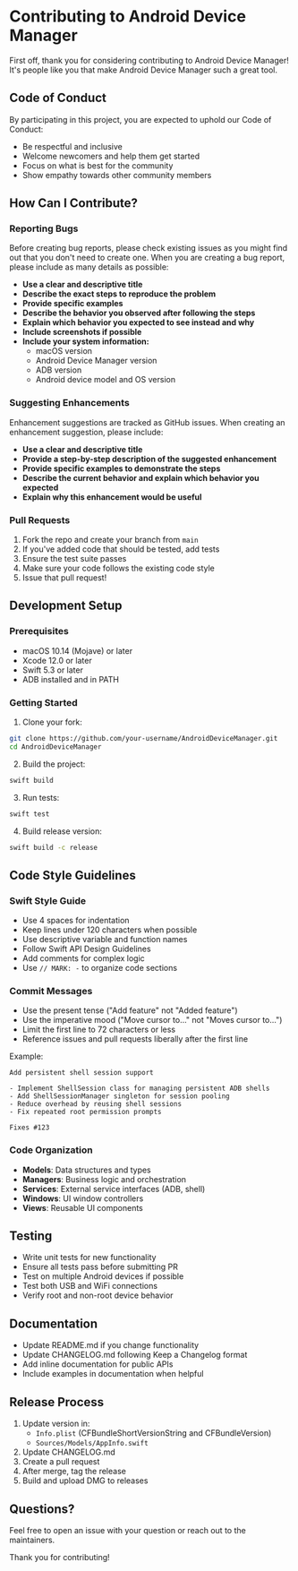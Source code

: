 # Contributing to Android Device Manager

First off, thank you for considering contributing to Android Device Manager! It's people like you that make Android Device Manager such a great tool.

## Code of Conduct

By participating in this project, you are expected to uphold our Code of Conduct:
- Be respectful and inclusive
- Welcome newcomers and help them get started
- Focus on what is best for the community
- Show empathy towards other community members

## How Can I Contribute?

### Reporting Bugs

Before creating bug reports, please check existing issues as you might find out that you don't need to create one. When you are creating a bug report, please include as many details as possible:

- **Use a clear and descriptive title**
- **Describe the exact steps to reproduce the problem**
- **Provide specific examples**
- **Describe the behavior you observed after following the steps**
- **Explain which behavior you expected to see instead and why**
- **Include screenshots if possible**
- **Include your system information:**
  - macOS version
  - Android Device Manager version
  - ADB version
  - Android device model and OS version

### Suggesting Enhancements

Enhancement suggestions are tracked as GitHub issues. When creating an enhancement suggestion, please include:

- **Use a clear and descriptive title**
- **Provide a step-by-step description of the suggested enhancement**
- **Provide specific examples to demonstrate the steps**
- **Describe the current behavior and explain which behavior you expected**
- **Explain why this enhancement would be useful**

### Pull Requests

1. Fork the repo and create your branch from `main`
2. If you've added code that should be tested, add tests
3. Ensure the test suite passes
4. Make sure your code follows the existing code style
5. Issue that pull request!

## Development Setup

### Prerequisites

- macOS 10.14 (Mojave) or later
- Xcode 12.0 or later
- Swift 5.3 or later
- ADB installed and in PATH

### Getting Started

1. Clone your fork:
```bash
git clone https://github.com/your-username/AndroidDeviceManager.git
cd AndroidDeviceManager
```

2. Build the project:
```bash
swift build
```

3. Run tests:
```bash
swift test
```

4. Build release version:
```bash
swift build -c release
```

## Code Style Guidelines

### Swift Style Guide

- Use 4 spaces for indentation
- Keep lines under 120 characters when possible
- Use descriptive variable and function names
- Follow Swift API Design Guidelines
- Add comments for complex logic
- Use `// MARK: -` to organize code sections

### Commit Messages

- Use the present tense ("Add feature" not "Added feature")
- Use the imperative mood ("Move cursor to..." not "Moves cursor to...")
- Limit the first line to 72 characters or less
- Reference issues and pull requests liberally after the first line

Example:
```
Add persistent shell session support

- Implement ShellSession class for managing persistent ADB shells
- Add ShellSessionManager singleton for session pooling
- Reduce overhead by reusing shell sessions
- Fix repeated root permission prompts

Fixes #123
```

### Code Organization

- **Models**: Data structures and types
- **Managers**: Business logic and orchestration
- **Services**: External service interfaces (ADB, shell)
- **Windows**: UI window controllers
- **Views**: Reusable UI components

## Testing

- Write unit tests for new functionality
- Ensure all tests pass before submitting PR
- Test on multiple Android devices if possible
- Test both USB and WiFi connections
- Verify root and non-root device behavior

## Documentation

- Update README.md if you change functionality
- Update CHANGELOG.md following Keep a Changelog format
- Add inline documentation for public APIs
- Include examples in documentation when helpful

## Release Process

1. Update version in:
   - `Info.plist` (CFBundleShortVersionString and CFBundleVersion)
   - `Sources/Models/AppInfo.swift`
2. Update CHANGELOG.md
3. Create a pull request
4. After merge, tag the release
5. Build and upload DMG to releases

## Questions?

Feel free to open an issue with your question or reach out to the maintainers.

Thank you for contributing!